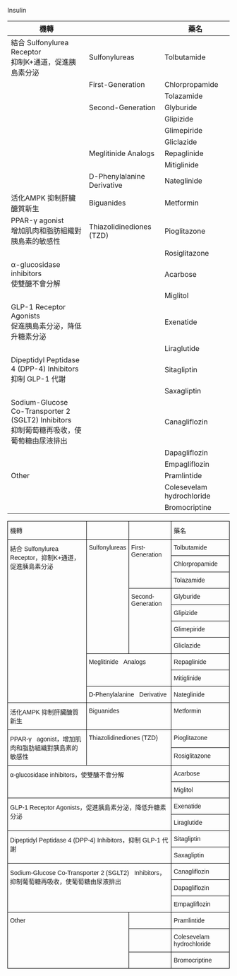 Insulin

| 機轉                                                                                        |                            | 藥名                      |
| ------------------------------------------------------------------------------------------- | -------------------------- | ------------------------- |
| 結合 Sulfonylurea Receptor<br/>抑制K+通道，促進胰島素分泌                                   | Sulfonylureas              | Tolbutamide               |
|                                                                                             | First-Generation           | Chlorpropamide            |
|                                                                                             |                            | Tolazamide                |
|                                                                                             | Second-Generation          | Glyburide                 |
|                                                                                             |                            | Glipizide                 |
|                                                                                             |                            | Glimepiride               |
|                                                                                             |                            | Gliclazide                |
|                                                                                             | Meglitinide Analogs        | Repaglinide               |
|                                                                                             |                            | Mitiglinide               |
|                                                                                             | D-Phenylalanine Derivative | Nateglinide               |
| 活化AMPK 抑制肝臟醣質新生                                                                   | Biguanides                 | Metformin                 |
| PPAR-γ agonist<br/>增加肌肉和脂肪組織對胰島素的敏感性                                       | Thiazolidinediones (TZD)   | Pioglitazone              |
|                                                                                             |                            | Rosiglitazone             |
| α-glucosidase inhibitors<br/>使雙醣不會分解                                                 |                            | Acarbose                  |
|                                                                                             |                            | Miglitol                  |
| GLP-1 Receptor Agonists<br/>促進胰島素分泌，降低升糖素分泌                                  |                            | Exenatide                 |
|                                                                                             |                            | Liraglutide               |
| Dipeptidyl Peptidase 4 (DPP-4) Inhibitors<br/>抑制 GLP-1 代謝                               |                            | Sitagliptin               |
|                                                                                             |                            | Saxagliptin               |
| Sodium-Glucose Co-Transporter 2 (SGLT2) Inhibitors<br/>抑制葡萄糖再吸收，使葡萄糖由尿液排出 |                            | Canagliflozin             |
|                                                                                             |                            | Dapagliflozin             |
|                                                                                             |                            | Empagliflozin             |
| Other                                                                                       |                            | Pramlintide               |
|                                                                                             |                            | Colesevelam hydrochloride |
|                                                                                             |                            | Bromocriptine             |
<style type="text/css">
.tg  {border-collapse:collapse;border-spacing:0;}
.tg td{border-color:black;border-style:solid;border-width:1px;font-family:Arial, sans-serif;font-size:14px;
  overflow:hidden;padding:10px 5px;word-break:normal;}
.tg th{border-color:black;border-style:solid;border-width:1px;font-family:Arial, sans-serif;font-size:14px;
  font-weight:normal;overflow:hidden;padding:10px 5px;word-break:normal;}
.tg .tg-0lax{text-align:left;vertical-align:top}
</style>
<table class="tg">
<tbody>
  <tr>
    <td class="tg-0lax">機轉</td>
    <td class="tg-0lax"></td>
    <td class="tg-0lax"></td>
    <td class="tg-0lax">藥名</td>
  </tr>
  <tr>
    <td class="tg-0lax" rowspan="10">結合 Sulfonylurea Receptor，抑制K+通道，促進胰島素分泌</td>
    <td class="tg-0lax" rowspan="7">Sulfonylureas</td>
    <td class="tg-0lax" rowspan="3">First-Generation</td>
    <td class="tg-0lax">Tolbutamide</td>
  </tr>
  <tr>
    <td class="tg-0lax">Chlorpropamide</td>
  </tr>
  <tr>
    <td class="tg-0lax">Tolazamide</td>
  </tr>
  <tr>
    <td class="tg-0lax" rowspan="4">Second-Generation</td>
    <td class="tg-0lax">Glyburide</td>
  </tr>
  <tr>
    <td class="tg-0lax">Glipizide</td>
  </tr>
  <tr>
    <td class="tg-0lax">Glimepiride</td>
  </tr>
  <tr>
    <td class="tg-0lax">Gliclazide</td>
  </tr>
  <tr>
    <td class="tg-0lax" colspan="2" rowspan="2">Meglitinide&nbsp;&nbsp;&nbsp;Analogs</td>
    <td class="tg-0lax">Repaglinide</td>
  </tr>
  <tr>
    <td class="tg-0lax">Mitiglinide</td>
  </tr>
  <tr>
    <td class="tg-0lax" colspan="2">D-Phenylalanine&nbsp;&nbsp;&nbsp;Derivative </td>
    <td class="tg-0lax">Nateglinide</td>
  </tr>
  <tr>
    <td class="tg-0lax">活化AMPK 抑制肝臟醣質新生</td>
    <td class="tg-0lax" colspan="2">Biguanides</td>
    <td class="tg-0lax">Metformin</td>
  </tr>
  <tr>
    <td class="tg-0lax" rowspan="2">PPAR-γ&nbsp;&nbsp;&nbsp;agonist，增加肌肉和脂肪組織對胰島素的敏感性</td>
    <td class="tg-0lax" colspan="2" rowspan="2">Thiazolidinediones (TZD)</td>
    <td class="tg-0lax">Pioglitazone</td>
  </tr>
  <tr>
    <td class="tg-0lax">Rosiglitazone</td>
  </tr>
  <tr>
    <td class="tg-0lax" colspan="3" rowspan="2">α-glucosidase inhibitors，使雙醣不會分解</td>
    <td class="tg-0lax">Acarbose</td>
  </tr>
  <tr>
    <td class="tg-0lax">Miglitol</td>
  </tr>
  <tr>
    <td class="tg-0lax" colspan="3" rowspan="2">GLP-1 Receptor Agonists，促進胰島素分泌，降低升糖素分泌</td>
    <td class="tg-0lax">Exenatide</td>
  </tr>
  <tr>
    <td class="tg-0lax">Liraglutide</td>
  </tr>
  <tr>
    <td class="tg-0lax" colspan="3" rowspan="2">Dipeptidyl Peptidase 4 (DPP-4) Inhibitors，抑制 GLP-1 代謝</td>
    <td class="tg-0lax">Sitagliptin</td>
  </tr>
  <tr>
    <td class="tg-0lax">Saxagliptin</td>
  </tr>
  <tr>
    <td class="tg-0lax" colspan="3" rowspan="3">Sodium-Glucose Co-Transporter 2 (SGLT2)&nbsp;&nbsp;&nbsp;Inhibitors，抑制葡萄糖再吸收，使葡萄糖由尿液排出</td>
    <td class="tg-0lax">Canagliflozin</td>
  </tr>
  <tr>
    <td class="tg-0lax">Dapagliflozin</td>
  </tr>
  <tr>
    <td class="tg-0lax">Empagliflozin</td>
  </tr>
  <tr>
    <td class="tg-0lax" colspan="2" rowspan="3">Other</td>
    <td class="tg-0lax"></td>
    <td class="tg-0lax">Pramlintide</td>
  </tr>
  <tr>
    <td class="tg-0lax"></td>
    <td class="tg-0lax">Colesevelam hydrochloride</td>
  </tr>
  <tr>
    <td class="tg-0lax"></td>
    <td class="tg-0lax">Bromocriptine</td>
  </tr>
</tbody>
</table>